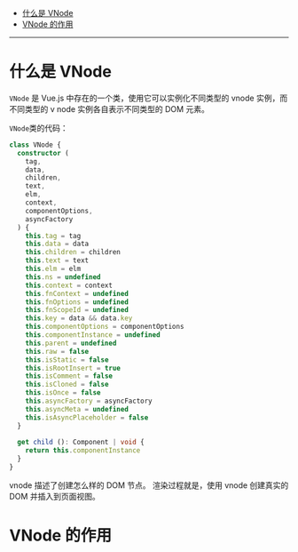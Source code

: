 <!-- TOC -->

- [什么是 VNode](#什么是-vnode)
- [VNode 的作用](#vnode-的作用)

<!-- /TOC -->
---

# 什么是 VNode
`VNode` 是 Vue.js 中存在的一个类，使用它可以实例化不同类型的 vnode 实例，而不同类型的 v node 实例各自表示不同类型的 DOM 元素。

`VNode`类的代码：
```ts
class VNode {
  constructor (
    tag,
    data,
    children,
    text,
    elm,
    context,
    componentOptions,
    asyncFactory
  ) {
    this.tag = tag
    this.data = data
    this.children = children
    this.text = text
    this.elm = elm
    this.ns = undefined
    this.context = context
    this.fnContext = undefined
    this.fnOptions = undefined
    this.fnScopeId = undefined
    this.key = data && data.key
    this.componentOptions = componentOptions
    this.componentInstance = undefined
    this.parent = undefined
    this.raw = false
    this.isStatic = false
    this.isRootInsert = true
    this.isComment = false
    this.isCloned = false
    this.isOnce = false
    this.asyncFactory = asyncFactory
    this.asyncMeta = undefined
    this.isAsyncPlaceholder = false
  }
  
  get child (): Component | void {
    return this.componentInstance
  }
}
```

vnode 描述了创建怎么样的 DOM 节点。
渲染过程就是，使用 vnode 创建真实的 DOM 并插入到页面视图。

# VNode 的作用
   
